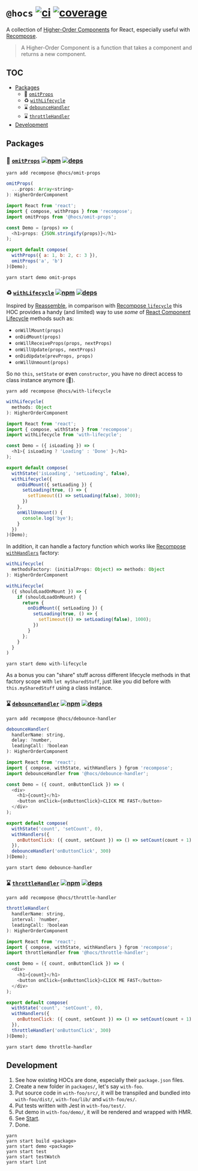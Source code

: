 # `@hocs` [![ci](https://img.shields.io/travis/deepsweet/hocs/master.svg?style=flat-square)](https://travis-ci.org/deepsweet/hocs) [![coverage](https://img.shields.io/codecov/c/github/deepsweet/hocs/master.svg?style=flat-square)](https://codecov.io/github/deepsweet/hocs)

A collection of [Higher-Order Components](https://facebook.github.io/react/docs/higher-order-components.html) for React, especially useful with [Recompose](https://github.com/acdlite/recompose).

> A Higher-Order Component is a function that takes a component and returns a new component.

## TOC

* [Packages](#packages)
  * :non-potable_water: [`omitProps`](#non-potable_water-omitprops--)
  * :recycle: [`withLifecycle`](#recycle-withlifecycle--)
  * :hourglass: [`debounceHandler`](#hourglass-debouncehandler--)
  * :hourglass: [`throttleHandler`](#hourglass-throttlehandler--)
* [Development](#development)

## Packages

### :non-potable_water: [`omitProps`](packages/omit-props) [![npm](https://img.shields.io/npm/v/@hocs/omit-props.svg?style=flat-square)](https://www.npmjs.com/package/@hocs/omit-props) [![deps](https://david-dm.org/deepsweet/hocs.svg?path=packages/omit-props&style=flat-square)](https://david-dm.org/deepsweet/hocs?path=packages/omit-props)

```
yarn add recompose @hocs/omit-props
```

```js
omitProps(
  ...props: Array<string>
): HigherOrderComponent
```

```js
import React from 'react';
import { compose, withProps } from 'recompose';
import omitProps from '@hocs/omit-props';

const Demo = (props) => (
  <h1>props: {JSON.stringify(props)}</h1>
);

export default compose(
  withProps({ a: 1, b: 2, c: 3 }),
  omitProps('a', 'b')
)(Demo);
```

```
yarn start demo omit-props
```

### :recycle: [`withLifecycle`](packages/with-lifecycle) [![npm](https://img.shields.io/npm/v/@hocs/with-lifecycle.svg?style=flat-square)](https://www.npmjs.com/package/@hocs/with-lifecycle) [![deps](https://david-dm.org/deepsweet/hocs.svg?path=packages/with-lifecycle&style=flat-square)](https://david-dm.org/deepsweet/hocs?path=packages/with-lifecycle)

Inspired by [Reassemble](https://github.com/wikiwi/reassemble), in comparison with [Recompose `lifecycle`](https://github.com/acdlite/recompose/blob/master/docs/API.md#lifecycle) this HOC provides a handy (and limited) way to use _some_ of [React Component Lifecycle](https://facebook.github.io/react/docs/react-component.html) methods such as:

* `onWillMount(props)`
* `onDidMount(props)`
* `onWillReceiveProps(props, nextProps)`
* `onWillUpdate(props, nextProps)`
* `onDidUpdate(prevProps, props)`
* `onWillUnmount(props)`

So no `this`, `setState` or even `constructor`, you have no direct access to class instance anymore (:tada:).

```
yarn add recompose @hocs/with-lifecycle
```

```js
withLifecycle(
  methods: Object
): HigherOrderComponent
```

```js
import React from 'react';
import { compose, withState } from 'recompose';
import withLifecycle from 'with-lifecycle';

const Demo = ({ isLoading }) => (
  <h1>{ isLoading ? 'Loading' : 'Done' }</h1>
);

export default compose(
  withState('isLoading', 'setLoading', false),
  withLifecycle({
    onDidMount({ setLoading }) {
      setLoading(true, () => {
        setTimeout(() => setLoading(false), 3000);
      })
    },
    onWillUnmount() {
      console.log('bye');
    }
  })
)(Demo);
```

In addition, it can handle a factory function which works like [Recompose `withHandlers`](https://github.com/acdlite/recompose/blob/master/docs/API.md#withhandlers) factory:

```js
withLifecycle(
  methodsFactory: (initialProps: Object) => methods: Object
): HigherOrderComponent
```

```js
withLifecycle(
  ({ shouldLoadOnMount }) => {
    if (shouldLoadOnMount) {
      return {
        onDidMount({ setLoading }) {
          setLoading(true, () => {
            setTimeout(() => setLoading(false), 1000);
          })
        }
      };
    }
  }
)
```

```
yarn start demo with-lifecycle
```

As a bonus you can "share" stuff across different lifecycle methods in that factory scope with `let mySharedStuff`, just like you did before with `this.mySharedStuff` using a class instance.

### :hourglass: [`debounceHandler`](packages/debounce-handler) [![npm](https://img.shields.io/npm/v/@hocs/debounce-handler.svg?style=flat-square)](https://www.npmjs.com/package/@hocs/debounce-handler) [![deps](https://david-dm.org/deepsweet/hocs.svg?path=packages/debounce-handler&style=flat-square)](https://david-dm.org/deepsweet/hocs?path=packages/debounce-handler)

```
yarn add recompose @hocs/debounce-handler
```

```js
debounceHandler(
  handlerName: string,
  delay: ?number,
  leadingCall: ?boolean
): HigherOrderComponent
```

```js
import React from 'react';
import { compose, withState, withHandlers } fgrom 'recompose';
import debounceHandler from '@hocs/debounce-handler';

const Demo = ({ count, onButtonClick }) => (
  <div>
    <h1>{count}</h1>
    <button onClick={onButtonClick}>CLICK ME FAST</button>
  </div>
);

export default compose(
  withState('count', 'setCount', 0),
  withHandlers({
    onButtonClick: ({ count, setCount }) => () => setCount(count + 1)
  }),
  debounceHandler('onButtonClick', 300)
)(Demo);
```

```
yarn start demo debounce-handler
```

### :hourglass: [`throttleHandler`](packages/throttle-handler) [![npm](https://img.shields.io/npm/v/@hocs/throttle-handler.svg?style=flat-square)](https://www.npmjs.com/package/@hocs/throttle-handler) [![deps](https://david-dm.org/deepsweet/hocs.svg?path=packages/throttle-handler&style=flat-square)](https://david-dm.org/deepsweet/hocs?path=packages/throttle-handler)

```
yarn add recompose @hocs/throttle-handler
```

```js
throttleHandler(
  handlerName: string,
  interval: ?number,
  leadingCall: ?boolean
): HigherOrderComponent
```

```js
import React from 'react';
import { compose, withState, withHandlers } fgrom 'recompose';
import throttleHandler from '@hocs/throttle-handler';

const Demo = ({ count, onButtonClick }) => (
  <div>
    <h1>{count}</h1>
    <button onClick={onButtonClick}>CLICK ME FAST</button>
  </div>
);

export default compose(
  withState('count', 'setCount', 0),
  withHandlers({
    onButtonClick: ({ count, setCount }) => () => setCount(count + 1)
  }),
  throttleHandler('onButtonClick', 300)
)(Demo);
```

```
yarn start demo throttle-handler
```

## Development

1. See how existing HOCs are done, especially their `package.json` files.
2. Create a new folder in `packages/`, let's say `with-foo`.
3. Put source code in `with-foo/src/`, it will be transpiled and bundled into `with-foo/dist/`, `with-foo/lib/` and `with-foo/es/`.
4. Put tests written with Jest in `with-foo/test/`.
5. Put demo in `with-foo/demo/`, it will be rendered and wrapped with HMR.
6. See [Start](https://github.com/start-runner/start).
6. Done.

```
yarn
yarn start build <package>
yarn start demo <package>
yarn start test
yarn start testWatch
yarn start lint
```
